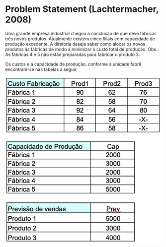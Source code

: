 # Problem Statement (Lachtermacher, 2008)

Uma grande empresa industrial chegou a conclusão de que deve fabricar três novos produtos. Atualmente existem cinco filiais com capacidade de produção excedente. A diretoria deseja saber como alocar os novos produtos às fábricas de modo a minimizar o custo total de produção.  Obs.: As fábricas 4 e 5 não estão preparadas para fabricar o produto 3.

Os custos e a capacidade de produção, conforme a unidade fabril encontram-se nas tabelas a seguir.

![Data table](Data.png)
